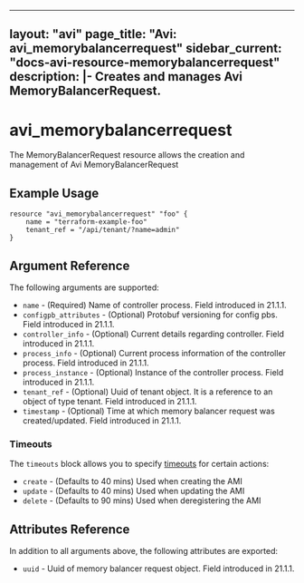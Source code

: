 <!--
    Copyright 2021 VMware, Inc.
    SPDX-License-Identifier: Mozilla Public License 2.0
-->
---
layout: "avi"
page_title: "Avi: avi_memorybalancerrequest"
sidebar_current: "docs-avi-resource-memorybalancerrequest"
description: |-
  Creates and manages Avi MemoryBalancerRequest.
---

# avi_memorybalancerrequest

The MemoryBalancerRequest resource allows the creation and management of Avi MemoryBalancerRequest

## Example Usage

```hcl
resource "avi_memorybalancerrequest" "foo" {
    name = "terraform-example-foo"
    tenant_ref = "/api/tenant/?name=admin"
}
```

## Argument Reference

The following arguments are supported:

* `name` - (Required) Name of controller process. Field introduced in 21.1.1.
* `configpb_attributes` - (Optional) Protobuf versioning for config pbs. Field introduced in 21.1.1.
* `controller_info` - (Optional) Current details regarding controller. Field introduced in 21.1.1.
* `process_info` - (Optional) Current process information of the controller process. Field introduced in 21.1.1.
* `process_instance` - (Optional) Instance of the controller process. Field introduced in 21.1.1.
* `tenant_ref` - (Optional) Uuid of tenant object. It is a reference to an object of type tenant. Field introduced in 21.1.1.
* `timestamp` - (Optional) Time at which memory balancer request was created/updated. Field introduced in 21.1.1.


### Timeouts

The `timeouts` block allows you to specify [timeouts](https://www.terraform.io/docs/configuration/resources.html#timeouts) for certain actions:

* `create` - (Defaults to 40 mins) Used when creating the AMI
* `update` - (Defaults to 40 mins) Used when updating the AMI
* `delete` - (Defaults to 90 mins) Used when deregistering the AMI

## Attributes Reference

In addition to all arguments above, the following attributes are exported:

* `uuid` -  Uuid of memory balancer request object. Field introduced in 21.1.1.


